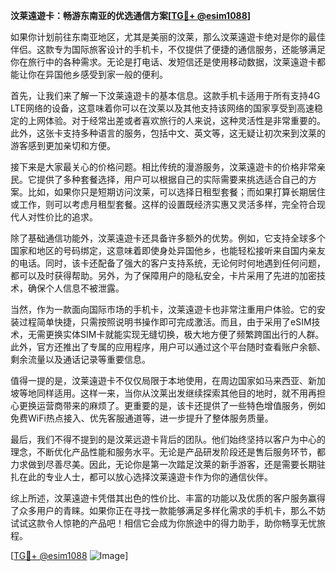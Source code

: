 **汶莱遠遊卡：畅游东南亚的优选通信方案[[TG💪+ @esim1088](https://t.me/s/esim1088)]**

如果你计划前往东南亚地区，尤其是美丽的汶莱，那么汶莱遠遊卡绝对是你的最佳伴侣。这款专为国际旅客设计的手机卡，不仅提供了便捷的通信服务，还能够满足你在旅行中的各种需求。无论是打电话、发短信还是使用移动数据，汶莱遠遊卡都能让你在异国他乡感受到家一般的便利。

首先，让我们来了解一下汶莱遠遊卡的基本信息。这款手机卡适用于所有支持4G LTE网络的设备，这意味着你可以在汶莱以及其他支持该网络的国家享受到高速稳定的上网体验。对于经常出差或者喜欢旅行的人来说，这种灵活性是非常重要的。此外，这张卡支持多种语言的服务，包括中文、英文等，这无疑让初次来到汶莱的游客感到更加亲切和方便。

接下来是大家最关心的价格问题。相比传统的漫游服务，汶莱遠遊卡的价格非常亲民。它提供了多种套餐选择，用户可以根据自己的实际需要来挑选适合自己的方案。比如，如果你只是短期访问汶莱，可以选择日租型套餐；而如果打算长期居住或工作，则可以考虑月租型套餐。这样的设置既经济实惠又灵活多样，完全符合现代人对性价比的追求。

除了基础通信功能外，汶莱遠遊卡还具备许多额外的优势。例如，它支持全球多个国家和地区的号码绑定，这意味着即使身处异国他乡，也能轻松接听来自国内亲友的电话。同时，该卡还配备了强大的客户支持系统，无论何时何地遇到任何问题，都可以及时获得帮助。另外，为了保障用户的隐私安全，卡片采用了先进的加密技术，确保个人信息不被泄露。

当然，作为一款面向国际市场的手机卡，汶莱遠遊卡也非常注重用户体验。它的安装过程简单快捷，只需按照说明书操作即可完成激活。而且，由于采用了eSIM技术，无需更换实体SIM卡就能实现无缝切换，极大地方便了频繁跨国出行的人群。此外，官方还推出了专属的应用程序，用户可以通过这个平台随时查看账户余额、剩余流量以及通话记录等重要信息。

值得一提的是，汶莱遠遊卡不仅仅局限于本地使用，在周边国家如马来西亚、新加坡等地同样适用。这样一来，当你从汶莱出发继续探索其他目的地时，就不用再担心更换运营商带来的麻烦了。更重要的是，该卡还提供了一些特色增值服务，例如免费WiFi热点接入、优先客服通道等，进一步提升了整体服务质量。

最后，我们不得不提到的是汶莱远遊卡背后的团队。他们始终坚持以客户为中心的理念，不断优化产品性能和服务水平。无论是产品研发阶段还是售后服务环节，都力求做到尽善尽美。因此，无论你是第一次踏足汶莱的新手游客，还是需要长期驻扎在此的专业人士，都可以放心选择汶莱遠遊卡作为你的通信伙伴。

综上所述，汶莱遠遊卡凭借其出色的性价比、丰富的功能以及优质的客户服务赢得了众多用户的青睐。如果你正在寻找一款能够满足多样化需求的手机卡，那么不妨试试这款令人惊艳的产品吧！相信它会成为你旅途中的得力助手，助你畅享无忧旅程。

[[TG💪+ @esim1088](https://t.me/s/esim1088) ![Image](https://i.postimg.cc/4NQfJmqS/Snipaste-2025-05-13-00-14-12.png)]